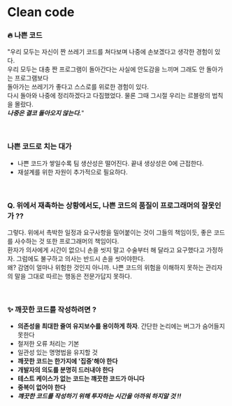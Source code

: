 # Clean code

###  🔥 나쁜 코드 

"우리 모두는 자신이 짠 쓰레기 코드를 쳐다보며 나중에 손보겠다고 생각한 경험이 있다.  
우리 모두는 대충 짠 프로그램이 돌아간다는 사실에 안도감을 느끼며 그래도 안 돌아가는 프로그램보다   
돌아가는 쓰레기가 좋다고 스스로를 위로한 경험이 있다.   
다시 돌아와 나중에 정리하겠다고 다짐했었다. 물론 그때 그시절 우리는 르블랑의 법칙을 몰랐다.  
**_나중은 결코 돌아오지 않는다._**"   

<br>  

### 나쁜 코드로 치는 대가
- 나쁜 코드가 쌓일수록 팀 생산성은 떨어진다. 끝내 생상성은 0에 근접한다.
- 재설계를 위한 자원이 추가적으로 필요하다.
<br>


### Q. 위에서 재촉하는 상황에서도, 나쁜 코드의 품질이 프로그래머의 잘못인가 ??
그렇다. 위에서 촉박한 일정과 요구사항을 밀어붙이는 것이 그들의 책임이듯, 좋은 코드를 사수하는 것 또한 프로그래머의 책임이다.  
  환자가 의사에게 시간이 없으니 손을 씻지 말고 수술부터 해 달라고 요구했다고 가정하자. 그럼에도 불구하고 의사는 반드시 손을 씻어야한다.  
  왜? 감염이 얼마나 위험한 것인지 아니까. 나쁜 코드의 위험을 이해하지 못하는 관리자의 말을 그대로 따르는 행동은 전문가답지 못하다. 
  
<br>

### ✨ 깨끗한 코드를 작성하려면 ?
- **의존성을 최대한 줄여 유지보수를 용이하게 하자**. 간단한 논리에는 버그가 숨어들지 못한다
- 철저한 오류 처리는 기본
- 일관성 있는 명명법을 유지할 것
- **깨끗한 코드는 한가지에 '집중'해야 한다**
- **개발자의 의도를 분명히 드러내야 한다**
- **테스트 케이스가 없는 코드는 꺠끗한 코드가 아니다**
- **중복이 없어야 한다**
- **_꺠끗한 코드를 작성하기 위해 투자하는 시간을 아까워 하지말 것 !!_**
